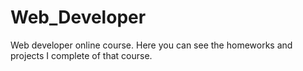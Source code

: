 # Web_Developer
Web developer online course. Here you can see the homeworks and projects I complete of that course.
